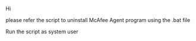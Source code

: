Hi

please refer the script to uninstall McAfee  Agent program using the .bat file

Run the script as system user
